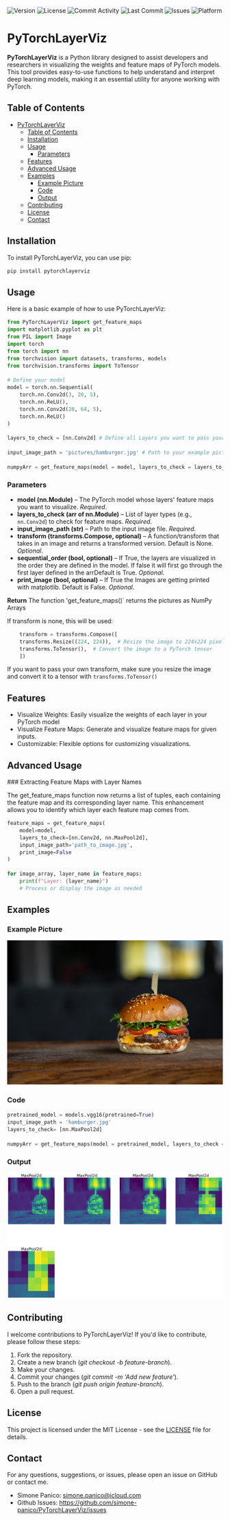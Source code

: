 ![Version](https://img.shields.io/github/v/release/simone-panico/PyTorchLayerViz)
![License](https://img.shields.io/github/license/simone-panico/PyTorchLayerViz)
![Commit Activity](https://img.shields.io/github/commit-activity/m/simone-panico/PyTorchLayerViz)
![Last Commit](https://img.shields.io/github/last-commit/simone-panico/PyTorchLayerViz)
![Issues](https://img.shields.io/github/issues/simone-panico/PyTorchLayerViz)
![Platform](https://img.shields.io/badge/platform-PyTorch-blue)


# PyTorchLayerViz

**PyTorchLayerViz** is a Python library designed to assist developers and researchers in visualizing the weights and feature maps of PyTorch models. This tool provides easy-to-use functions to help understand and interpret deep learning models, making it an essential utility for anyone working with PyTorch.

## Table of Contents

- [PyTorchLayerViz](#pytorchlayerviz)
  - [Table of Contents](#table-of-contents)
  - [Installation](#installation)
  - [Usage](#usage)
    - [Parameters](#parameters)
  - [Features](#features)
  - [Advanced Usage](#advanced-usage)
  - [Examples](#examples)
    - [Example Picture](#example-picture)
    - [Code](#code)
    - [Output](#output)
  - [Contributing](#contributing)
  - [License](#license)
  - [Contact](#contact)

## Installation

To install PyTorchLayerViz, you can use pip:

```bash
pip install pytorchlayerviz
```

## Usage

Here is a basic example of how to use PyTorchLayerViz:

```python
from PyTorchLayerViz import get_feature_maps
import matplotlib.pyplot as plt
from PIL import Image
import torch
from torch import nn
from torchvision import datasets, transforms, models
from torchvision.transforms import ToTensor

# Define your model
model = torch.nn.Sequential(
    torch.nn.Conv2d(3, 20, 5),
    torch.nn.ReLU(),
    torch.nn.Conv2d(20, 64, 5),
    torch.nn.ReLU()
)

layers_to_check = [nn.Conv2d] # Define all Layers you want to pass your picture

input_image_path = 'pictures/hamburger.jpg' # Path to your example picture

numpyArr = get_feature_maps(model = model, layers_to_check = layers_to_check, input_image_path = input_image_path, print_image=True) # Call function from pytorchlayerviz
```

### Parameters

- **model (nn.Module)** – The PyTorch model whose layers' feature maps you want to visualize. *Required*.
- **layers_to_check (arr of nn.Module)** – List of layer types (e.g., `nn.Conv2d`) to check for feature maps. *Required*.
- **input_image_path (str)** – Path to the input image file. *Required*.
- **transform (transforms.Compose, optional)** – A function/transform that takes in an image and returns a transformed version. Default is None. *Optional*.
- **sequential_order (bool, optional)** – If True, the layers are visualized in the order they are defined in the model. If false it will first go through the first layer defined in the arrDefault is True. *Optional*.
- **print_image (bool, optional)** – If True the Images are getting printed with matplotlib. Default is False. *Optional*.

**Return** The function 'get_feature_maps()` returns the pictures as NumPy Arrays

If transform is none, this will be used:

```python
    transform = transforms.Compose([
    transforms.Resize((224, 224)),  # Resize the image to 224x224 pixels
    transforms.ToTensor(),  # Convert the image to a PyTorch tensor
    ])
```

If you want to pass your own transform, make sure you resize the image and convert it to a tensor with `transforms.ToTensor()`

## Features

* Visualize Weights: Easily visualize the weights of each layer in your PyTorch model
* Visualize Feature Maps: Generate and visualize feature maps for given inputs.
* Customizable: Flexible options for customizing visualizations.


## Advanced Usage
### Extracting Feature Maps with Layer Names

The get_feature_maps function now returns a list of tuples, each containing the feature map and its corresponding layer name. This enhancement allows you to identify which layer each feature map comes from.

```python
feature_maps = get_feature_maps(
    model=model,
    layers_to_check=[nn.Conv2d, nn.MaxPool2d],
    input_image_path='path_to_image.jpg',
    print_image=False
)

for image_array, layer_name in feature_maps:
    print(f"Layer: {layer_name}")
    # Process or display the image as needed
```    

## Examples

### Example Picture

![Example Picture](pictures/hamburger.jpg)

### Code

```python
pretrained_model = models.vgg16(pretrained=True)
input_image_path = 'hamburger.jpg'
layers_to_check= [nn.MaxPool2d]

numpyArr = get_feature_maps(model = pretrained_model, layers_to_check = layers_to_check, input_image_path = input_image_path, sequential_order = False, print_image = True)
```

### Output

![Hamburger result Picture](pictures/hamburger_results.png)


## Contributing

I welcome contributions to PyTorchLayerViz! If you'd like to contribute, please follow these steps:

1. Fork the repository.
2. Create a new branch (*git checkout -b feature-branch*).
3. Make your changes.
4. Commit your changes (*git commit -m 'Add new feature'*).
5. Push to the branch (*git push origin feature-branch*).
6. Open a pull request.

## License

This project is licensed under the MIT License - see the [LICENSE](LICENSE.md) file for details.

## Contact

For any questions, suggestions, or issues, please open an issue on GitHub or contact me.

* Simone Panico: simone.panico@icloud.com
* Github Issues: https://github.com/simone-panico/PyTorchLayerViz/issues

